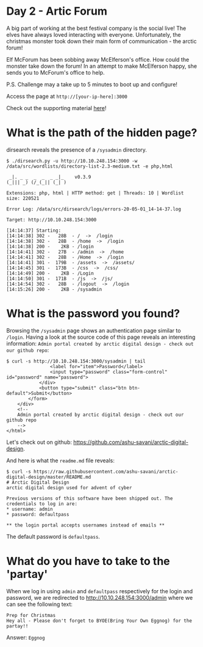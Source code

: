 # Day 2 - Artic Forum

A big part of working at the best festival company is the social live! The elves have always loved interacting with everyone. Unfortunately, the christmas monster took down their main form of communication - the arctic forum! 

Elf McForum has been sobbing away McElferson's office. How could the monster take down the forum! In an attempt to make McElferson happy, she sends you to McForum's office to help. 

P.S. Challenge may a take up to 5 minutes to boot up and configure!

Access the page at `http://[your-ip-here]:3000`

Check out the supporting material [here](https://docs.google.com/document/d/1622ejYtCmLOS0zd16CyfhA1xgQk8l55gYWMY8fnpHfQ/edit?usp=sharing)!

 	
# What is the path of the hidden page?

dirsearch reveals the presence of a `/sysadmin` directory.

~~~
$ ./dirsearch.py -u http://10.10.248.154:3000 -w /data/src/wordlists/directory-list-2.3-medium.txt -e php,html

 _|. _ _  _  _  _ _|_    v0.3.9
(_||| _) (/_(_|| (_| )

Extensions: php, html | HTTP method: get | Threads: 10 | Wordlist size: 220521

Error Log: /data/src/dirsearch/logs/errors-20-05-01_14-14-37.log

Target: http://10.10.248.154:3000

[14:14:37] Starting: 
[14:14:38] 302 -   28B  - /  ->  /login
[14:14:38] 302 -   28B  - /home  ->  /login
[14:14:38] 200 -    2KB - /login
[14:14:41] 302 -   27B  - /admin  ->  /home
[14:14:41] 302 -   28B  - /Home  ->  /login
[14:14:41] 301 -  179B  - /assets  ->  /assets/
[14:14:45] 301 -  173B  - /css  ->  /css/
[14:14:49] 200 -    2KB - /Login
[14:14:50] 301 -  171B  - /js  ->  /js/
[14:14:54] 302 -   28B  - /logout  ->  /login
[14:15:26] 200 -    2KB - /sysadmin
~~~

# What is the password you found?

Browsing the `/sysadmin` page shows an authentication page similar to `/login`. Having a look at the source code of this page reveals an interesting information: `Admin portal created by arctic digital design - check out our github repo`:

~~~
$ curl -s http://10.10.248.154:3000/sysadmin | tail
                <label for="item">Password</label>
                <input type="password" class="form-control" id="password" name="password">
            </div>
            <button type="submit" class="btn btn-default">Submit</button>
        </form>
    </div>
    <!--
    Admin portal created by arctic digital design - check out our github repo
    -->
</html>
~~~

Let's check out on github: https://github.com/ashu-savani/arctic-digital-design.

And here is what the `readme.md` file reveals:

~~~
$ curl -s https://raw.githubusercontent.com/ashu-savani/arctic-digital-design/master/README.md
# Arctic Digital Design
arctic digital design used for advent of cyber

Previous versions of this software have been shipped out. The credentials to log in are:
* username: admin
* password: defaultpass

** the login portal accepts usernames instead of emails **
~~~

The default password is `defaultpass`.


# What do you have to take to the 'partay'

When we log in using `admin` and `defaultpass` respectively for the login and password, we are redirected to http://10.10.248.154:3000/admin where we can see the following text:

~~~
Prep for Christmas
Hey all - Please don't forget to BYOE(Bring Your Own Eggnog) for the partay!!
~~~

Answer: `Eggnog`